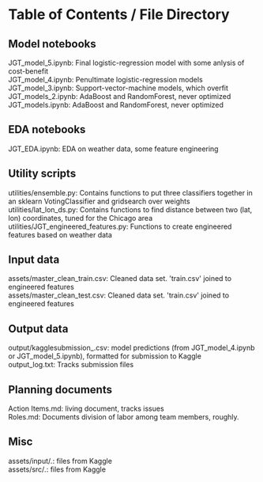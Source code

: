 # Table of Contents / File Directory


## Model notebooks

JGT_model_5.ipynb:  Final logistic-regression model with some anlysis of cost-benefit  
JGT_model_4.ipynb:  Penultimate logistic-regression models  
JGT_model_3.ipynb:  Support-vector-machine models, which overfit  
JGT_models_2.ipynb:  AdaBoost and RandomForest, never optimized  
JGT_models.ipynb:  AdaBoost and RandomForest, never optimized  


## EDA notebooks

JGT_EDA.ipynb:  EDA on weather data, some feature engineering  


## Utility scripts

utilities/ensemble.py:  Contains functions to put three classifiers together in an sklearn VotingClassifier and gridsearch over weights  
utilities/lat_lon_ds.py:  Contains functions to find distance between two (lat, lon) coordinates, tuned for the Chicago area  
utilities/JGT_engineered_features.py:  Functions to create engineered features based on weather data  


## Input data

assets/master_clean_train.csv:  Cleaned data set.  'train.csv' joined to engineered features  
assets/master_clean_test.csv:  Cleaned data set.  'train.csv' joined to engineered features  


## Output data

output/kagglesubmission_<date time>.csv: model predictions (from JGT_model_4.ipynb or JGT_model_5.ipynb), formatted for submission to Kaggle  
output_log.txt:  Tracks submission files  


## Planning documents

Action Items.md:  living document, tracks issues  
Roles.md:  Documents division of labor among team members, roughly.  


## Misc

assets/input/*.*: files from Kaggle  
assets/src/*.*: files from Kaggle  
